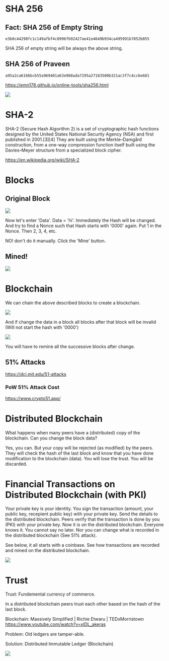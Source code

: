 # SHA 256

## Fact: SHA 256 of Empty String

```
e3b0c44298fc1c149afbf4c8996fb92427ae41e4649b934ca495991b7852b855
```

SHA 256 of empty string will be always the above string.


## SHA 256 of Praveen

```
a95a2ca6166bcb55a969401a63e960ada7295a27183500b321ac3f7c4cc6e681
```

https://emn178.github.io/online-tools/sha256.html

![](sha-meter.png)

# SHA-2

SHA-2 (Secure Hash Algorithm 2) is a set of cryptographic hash functions designed by the United States National Security Agency (NSA) and first published in 2001.[3][4] They are built using the Merkle–Damgård construction, from a one-way compression function itself built using the Davies–Meyer structure from a specialized block cipher.

https://en.wikipedia.org/wiki/SHA-2

# Blocks

## Original Block

![](original.png)

Now let's enter 'Data'. Data = 'hi'. Immediately the Hash will be changed. And try to find a Nonce such that Hash starts with '0000' again. Put 1 in the Nonce. Then 2, 3, 4, etc.

NO! don't do it manually. Click the 'Mine' button.

## Mined!

![](mined.png)

# Blockchain

We can chain the above described blocks to create a blockchain.

![](blockchain.png)

And if change the data in a block all blocks after that block will be invalid (Will not start the hash with '0000')

![](broken.png)

You will have to remine all the successive blocks after change.

## 51% Attacks

https://dci.mit.edu/51-attacks


### PoW 51% Attack Cost
https://www.crypto51.app/

# Distributed Blockchain

What happens when many peers have a (distributed) copy of the blockchain. Can you change the block data?

Yes, you can. But your copy will be rejected (as modified) by the peers. They will check the hash of the last block and know that you have done modification to the blockchain (data). You will lose the trust. You will be discarded.

# Financial Transactions on Distributed Blockchain (with PKI)

Your private key is your identity. You sign the transaction (amount, your public key, recepient public key) with your private key. Send the details to the distributed blockchain. Peers verify that the transaction is done by you (PKI) with your private key. Now it is on the distributed blockchain. Everyone knows it. You cannot say no later. Nor you can change what is recorded in the distributed blockchain (See 51% attack).

See below, it all starts with a coinbase. See how transactions are recorded and mined on the distributed blockchain.

![](defi.png)

# Trust

Trust: Fundemental currency of commerce.

In a distributed blockchain peers trust each other based on the hash of the last block.

Blockchain: Massively Simplified | Richie Etwaru | TEDxMorristown https://www.youtube.com/watch?v=xIDL_akeras

Problem: Old ledgers are tamper-able.

Solution: Distributed Immutable Ledger (Blockchain)

![](trust.png)

